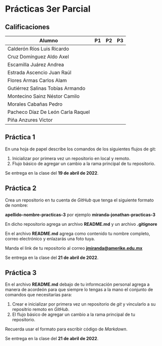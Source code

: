 # Prácticas 3er Parcial

## Calificaciones

| Alumno                            | P1  | P2  | P3  |
| --------------------------------- | --- | --- | --- |
| Calderón Ríos Luis Ricardo        |     |     |
| Cruz Domínguez Aldo Axel          |     |     |
| Escamilla Juárez Andrea           |     |     |
| Estrada Ascencio Juan Raúl        |     |     |
| Flores Armas Carlos Alam          |     |     |
| Gutiérrez Salinas Tobías Armando  |     |     |
| Montecino Sainz Néstor Camilo     |     |     |
| Morales Cabañas Pedro             |     |     |
| Pacheco Díaz De León Carla Raquel |     |     |
| Piña Anzures Victor               |     |     |

## Práctica 1

En una hoja de papel describe los comandos de los siguientes flujos de git:

1. Inicializar por primera vez un repositorio en local y remoto.
1. Flujo básico de agregar un cambio a la rama principal de tu repositorio.

Se entrega en la clase del **19 de abril de 2022**.

## Práctica 2

Crea un repositorio en tu cuenta de _GitHub_ que tenga el siguiente formato de nombre:

**apellido-nombre-practicas-3** por ejemplo **miranda-jonathan-practicas-3**

En dicho repositorio agrega un archivo **README.md** y un archivo **.gitignore**

En el archivo **README.md** agrega como contenido tu nombre completo, correo electrónico y enlazarás una foto tuya.

Manda el link de tu repositorio al correo **jmiranda@amerike.edu.mx**

Se entrega en la clase del **21 de abril de 2022**.

## Práctica 3

En el archivo **README.md** debajo de tu informcación personal agrega a manera de acordeón para que siempre lo tengas a la mano el conjunto de comandos que necesitarías para:

1. Crear e inicializar por primera vez un repositorio de _git_ y vincularlo a su repositrio remoto en _GitHub_.
1. El flujo básico de agregar un cambio a la rama principal de tu repositorio.

Recuerda usar el formato para escribir código de _Markdown_.

Se entrega en la clase del **21 de abril de 2022**.
